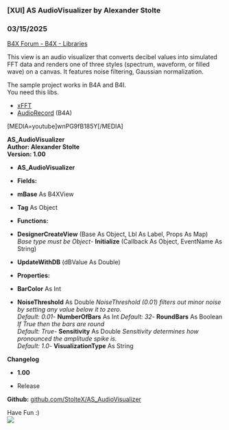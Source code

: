 ###  [XUI] AS AudioVisualizer by Alexander Stolte
### 03/15/2025
[B4X Forum - B4X - Libraries](https://www.b4x.com/android/forum/threads/166144/)

This view is an audio visualizer that converts decibel values into simulated FFT data and renders one of three styles (spectrum, waveform, or filled wave) on a canvas. It features noise filtering, Gaussian normalization.  
  
The sample project works in B4A and B4I.  
You need this libs.  

- [xFFT](https://www.b4x.com/android/forum/threads/b4x-xfft-class-and-b4xlib.78797/)
- [AudioRecord](https://www.b4x.com/android/forum/threads/audiorecord-library.13993/#content) (B4A)

[MEDIA=youtube]wnPG9fB185Y[/MEDIA]  
  
**AS\_AudioVisualizer  
Author: Alexander Stolte  
Version: 1.00**  

- **AS\_AudioVisualizer**

- **Fields:**

- **mBase** As B4XView
- **Tag** As Object

- **Functions:**

- **DesignerCreateView** (Base As Object, Lbl As Label, Props As Map)
*Base type must be Object*- **Initialize** (Callback As Object, EventName As String)
- **UpdateWithDB** (dBValue As Double)

- **Properties:**

- **BarColor** As Int
- **NoiseThreshold** As Double
*NoiseThreshold (0.01) filters out minor noise by setting any value below it to zero.  
 Default: 0.01*- **NumberOfBars** As Int
*Default: 32*- **RoundBars** As Boolean
*If True then the bars are round  
 Default: True*- **Sensitivity** As Double
*Sensitivity determines how pronounced the amplitude spike is.  
 Default: 1.0*- **VisualizationType** As String

**Changelog**  

- **1.00**

- Release

**Github:** [github.com/StolteX/AS\_AudioVisualizer](https://github.com/StolteX/AS_AudioVisualizer)  
  
Have Fun :)  
[![](https://www.b4x.com/android/forum/attachments/paypal-donate-button-png-clipart-png.79848/)](https://www.paypal.com/donate/?hosted_button_id=PBJGJWDDSM6ZG)